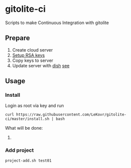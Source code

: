 gitolite-ci
===========

Scripts to make Continuous Integration with gitolite

Prepare
-------

1. Create cloud server
2. [Setup RSA keys](https://www.digitalocean.com/community/articles/how-to-set-up-ssh-keys--2)
3. Copy keys to server
4. Update server with [dish](https://github.com/LeKovr/dish) [see](https://github.com/LeKovr/dish/blob/master/README.ru.md#%D0%A1%D0%B5%D1%80%D0%B2%D0%B5%D1%80-%D0%B2-%D0%BE%D0%B1%D0%BB%D0%B0%D0%BA%D0%B5)

Usage
-----

### Install 

Login as root via key and run

    curl https://raw.githubusercontent.com/LeKovr/gitolite-ci/master/install.sh | bash


What will be done:

1. 

### Add project

    project-add.sh test01
